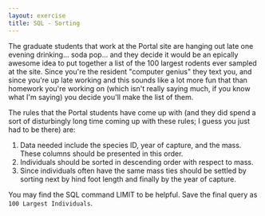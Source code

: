 ```yaml
---
layout: exercise
title: SQL - Sorting
---
```


The graduate students that work at the Portal site are hanging out late
one evening drinking... soda pop... and they decide it would be an
epically awesome idea to put together a list of the 100 largest rodents
ever sampled at the site. Since you're the resident "computer genius"
they text you, and since you're up late working and this sounds like a
lot more fun that than homework you're working on (which isn't really
saying much, if you know what I'm saying) you decide you'll make the
list of them.

The rules that the Portal students have come up with (and they did spend
a sort of disturbingly long time coming up with these rules; I guess you
just had to be there) are:

1.  Data needed include the species ID, year of capture, and the mass.
    These columns should be presented in this order.
2.  Individuals should be sorted in descending order with respect to
    mass.
3.  Since individuals often have the same mass ties should be settled by
    sorting next by hind foot length and finally by the year of capture.

You may find the SQL command LIMIT to be helpful. Save the final query
as `100 Largest Individuals`.
